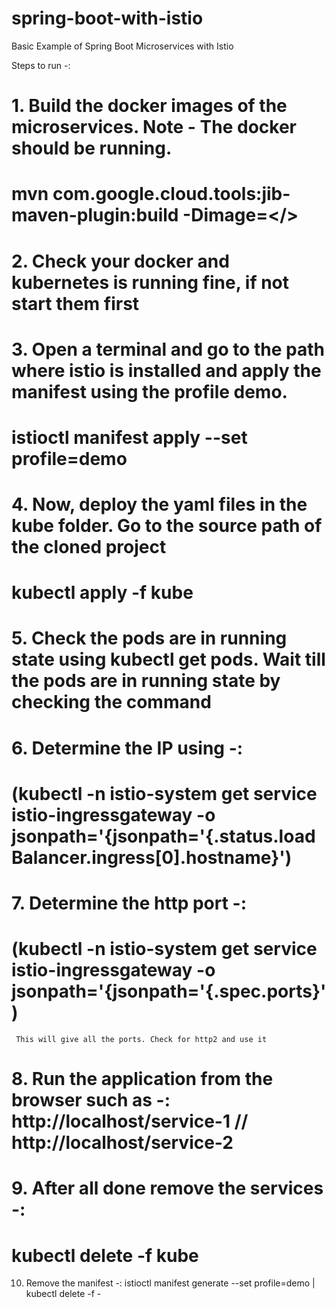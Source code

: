 # spring-boot-with-istio
Basic Example of Spring Boot Microservices with Istio

Steps to run -:
# 1. Build the docker images of the microservices. Note - The docker should be running.
  # mvn com.google.cloud.tools:jib-maven-plugin:build -Dimage=<<docker-id>/<image-name>>

# 2. Check your docker and kubernetes is running fine, if not start them first

# 3. Open a terminal and go to the path where istio is installed and apply the manifest using the profile demo.
  # istioctl manifest apply --set profile=demo

# 4. Now, deploy the yaml files in the kube folder. Go to the source path of the cloned project
  # kubectl apply -f kube
  
# 5. Check the pods are in running state using kubectl get pods. Wait till the pods are in running state by checking the command

# 6. Determine the IP using -:
 # (kubectl -n istio-system get service istio-ingressgateway -o jsonpath='{jsonpath='{.status.loadBalancer.ingress[0].hostname}')

# 7. Determine the http port -:
 # (kubectl -n istio-system get service istio-ingressgateway -o jsonpath='{jsonpath='{.spec.ports}')
     This will give all the ports. Check for http2 and use it

# 8. Run the application from the browser such as -: http://localhost/service-1 // http://localhost/service-2

# 9. After all done remove the services -:
  # kubectl delete -f kube

10. Remove the manifest -:
    istioctl manifest generate --set profile=demo | kubectl delete -f -
